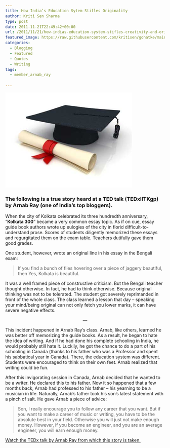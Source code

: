 ```yaml
---
title: How India’s Education Sytem Stifles Originality
author: Kriti Sen Sharma
type: post
date: 2011-11-21T22:49:42+00:00
url: /2011/11/21/how-indias-education-system-stifles-creativity-and-originality/
featured_image: https://raw.githubusercontent.com/kritisen/gohatke/main/content/images/2011/11/The-Education-System-in-America.jpg
categories:
  - Blogging
  - Featured
  - Quotes
  - Writing
tags:
  - member_arnab_ray

---
```

![The-Education-System-in-America](https://raw.githubusercontent.com/kritisen/gohatke/main/content/images/2011/11/The-Education-System-in-America.jpg)

### The following is a true story heard at a TED talk (TEDxIITKgp) by Arnab Ray (one of India&#8217;s top bloggers).

When the city of Kolkata celebrated its three hundredth anniversary, &#8220;**Kolkata 300**&#8221; became a very common essay topic. As if on cue, essay guide book authors wrote up eulogies of the city in florid difficult-to-understand prose. Scores of students diligently memorized these essays and regurgitated them on the exam table. Teachers dutifully gave them good grades.

One student, however, wrote an original line in his essay in the Bengali exam:

> If you find a bunch of flies hovering over a piece of jaggery beautiful, then Yes, Kolkata is beautiful.

It was a well framed piece of constructive criticism. But the Bengali teacher thought otherwise. In fact, he had to think otherwise. Because original thinking was not to be tolerated. The student got severely reprimanded in front of the whole class. The class learned a lesson that day &#8211; speaking your mind/being original can not only fetch you lower marks, it can have severe negative effects.

<p style="text-align: center;">
  &#8212;
</p>

<p style="text-align: left;">
  This incident happened in Arnab Ray&#8217;s class. Arnab, like others, learned he was better off memorizing the guide books. As a result, he began to hate the idea of writing. And if he had done his complete schooling in India, he would probably still hate it. Luckily, he got the chance to do a part of his schooling in Canada (thanks to his father who was a Professor and spent his sabbatical year in Canada). There, the education system was different. Students were encouraged to think on their own feet. Arnab realized that writing could be fun.
</p>

<p style="text-align: left;">
  After this invigorating session in Canada, Arnab decided that he wanted to be a writer. He declared this to his father. Now it so happened that a few months back, Arnab had professed to his father &#8211; his yearning to be a musician in life. Naturally, Arnab&#8217;s father took his son&#8217;s latest statement with a pinch of salt. He gave Arnab a piece of advice:
</p>

> <p style="text-align: left;">
>   Son, I really encourage you to follow any career that you want. But if you want to make a career of music or writing, you have to be the absolute best in your field. Otherwise you will just not make enough money. However, if you become an engineer, and you are an average engineer, you will earn enough money.
> </p>

<p style="text-align: left;">
  <p>
    <a href="http://kritisen.github.io/gohatke/2011/11/11/tedx-talk-by-indias-top-blogger-arnab-ray/" title="TEDx Talk by India’s Top Blogger Arnab Ray">Watch the TEDx talk by Arnab Ray from which this story is taken.</a>
  </p>

 [1]: https://raw.githubusercontent.com/kritisen/gohatke/main/content/images/2011/11/The-Education-System-in-America.jpg
